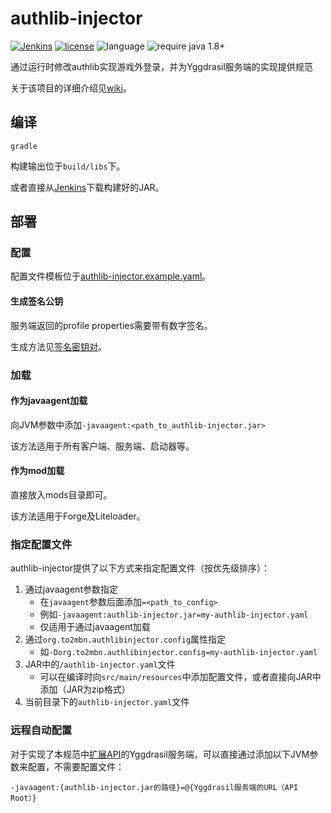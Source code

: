# authlib-injector
[![Jenkins](https://img.shields.io/jenkins/s/https/ci.to2mbn.org/job/authlib-injector.svg?style=flat-square)](https://ci.to2mbn.org/job/authlib-injector/)
[![license](https://img.shields.io/github/license/to2mbn/authlib-injector.svg?style=flat-square)](https://github.com/to2mbn/authlib-injector/blob/master/LICENSE)
![language](https://img.shields.io/badge/language-java-yellow.svg?style=flat-square)
![require java 1.8+](https://img.shields.io/badge/require%20java-1.8%2B-orange.svg?style=flat-square)

通过运行时修改authlib实现游戏外登录，并为Yggdrasil服务端的实现提供规范

关于该项目的详细介绍见[wiki](https://github.com/to2mbn/authlib-injector/wiki)。

## 编译
```
gradle
```
构建输出位于`build/libs`下。

或者直接从[Jenkins](https://ci.to2mbn.org/job/authlib-injector)下载构建好的JAR。

## 部署

### 配置
配置文件模板位于[authlib-injector.example.yaml](https://github.com/to2mbn/authlib-injector/blob/master/authlib-injector.example.yaml)。

#### 生成签名公钥
服务端返回的profile properties需要带有数字签名。

生成方法见[签名密钥对](https://github.com/to2mbn/authlib-injector/wiki/%E7%AD%BE%E5%90%8D%E5%AF%86%E9%92%A5%E5%AF%B9)。

### 加载
#### 作为javaagent加载
向JVM参数中添加`-javaagent:<path_to_authlib-injector.jar>`

该方法适用于所有客户端、服务端、启动器等。

#### 作为mod加载
直接放入mods目录即可。

该方法适用于Forge及Liteloader。

### 指定配置文件
authlib-injector提供了以下方式来指定配置文件（按优先级排序）：

1. 通过javaagent参数指定
   * 在`javaagent`参数后面添加`=<path_to_config>`
   * 例如`-javaagent:authlib-injector.jar=my-authlib-injector.yaml`
   * 仅适用于通过javaagent加载
2. 通过`org.to2mbn.authlibinjector.config`属性指定
   * 如`-Dorg.to2mbn.authlibinjector.config=my-authlib-injector.yaml`
3. JAR中的`/authlib-injector.yaml`文件
   * 可以在编译时向`src/main/resources`中添加配置文件，或者直接向JAR中添加（JAR为zip格式）
4. 当前目录下的`authlib-injector.yaml`文件

### 远程自动配置
对于实现了本规范中[扩展API](https://github.com/to2mbn/authlib-injector/wiki/Yggdrasil%E6%9C%8D%E5%8A%A1%E7%AB%AF%E6%8A%80%E6%9C%AF%E8%A7%84%E8%8C%83#%E6%89%A9%E5%B1%95api)的Yggdrasil服务端，可以直接通过添加以下JVM参数来配置，不需要配置文件：
```
-javaagent:{authlib-injector.jar的路径}=@{Yggdrasil服务端的URL（API Root）}
```
